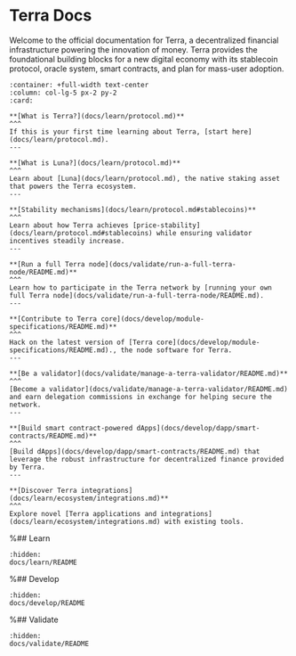 # Terra Docs

Welcome to the official documentation for Terra, a decentralized financial infrastructure powering the innovation of money. Terra provides the foundational building blocks for a new digital economy with its stablecoin protocol, oracle system, smart contracts, and plan for mass-user adoption.

````{panels}
:container: +full-width text-center
:column: col-lg-5 px-2 py-2
:card:

**[What is Terra?](docs/learn/protocol.md)**
^^^
If this is your first time learning about Terra, [start here](docs/learn/protocol.md).
---

**[What is Luna?](docs/learn/protocol.md)**
^^^
Learn about [Luna](docs/learn/protocol.md), the native staking asset that powers the Terra ecosystem.
---

**[Stability mechanisms](docs/learn/protocol.md#stablecoins)**
^^^
Learn about how Terra achieves [price-stability](docs/learn/protocol.md#stablecoins) while ensuring validator incentives steadily increase.
---

**[Run a full Terra node](docs/validate/run-a-full-terra-node/README.md)**
^^^
Learn how to participate in the Terra network by [running your own full Terra node](docs/validate/run-a-full-terra-node/README.md).
---

**[Contribute to Terra core](docs/develop/module-specifications/README.md)**
^^^
Hack on the latest version of [Terra core](docs/develop/module-specifications/README.md)., the node software for Terra.
---

**[Be a validator](docs/validate/manage-a-terra-validator/README.md)**
^^^
[Become a validator](docs/validate/manage-a-terra-validator/README.md) and earn delegation commissions in exchange for helping secure the network.
---

**[Build smart contract-powered dApps](docs/develop/dapp/smart-contracts/README.md)**
^^^
[Build dApps](docs/develop/dapp/smart-contracts/README.md) that leverage the robust infrastructure for decentralized finance provided by Terra.
---

**[Discover Terra integrations](docs/learn/ecosystem/integrations.md)**
^^^
Explore novel [Terra applications and integrations](docs/learn/ecosystem/integrations.md) with existing tools.

````

%## Learn

```{toctree}
:hidden:
docs/learn/README
```

%## Develop

```{toctree}
:hidden:
docs/develop/README
```

%## Validate

```{toctree}
:hidden:
docs/validate/README
```
